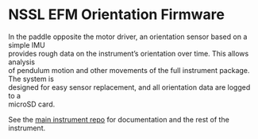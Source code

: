 # NSSL EFM Orientation Firmware

In the paddle opposite the motor driver, an orientation sensor based on a simple IMU  
provides rough data on the instrument’s orientation over time. This allows analysis  
of pendulum motion and other movements of the full instrument package. The system is  
designed for easy sensor replacement, and all orientation data are logged to a  
microSD card.

See the [main instrument repo](https://github.com/LeemanGeophysicalLLC/NSSL_EFM_Instrument)
for documentation and the rest of the instrument.
